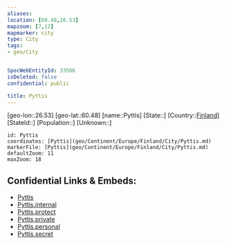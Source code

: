 ```yaml
---
aliases: 
location: [60.48,26.53]
mapzoom: [7,12] 
mapmarker: city 
type: City
tags:
- geo/City


SpocWebEntityId: 33566
isDeleted: false
confidential: public

title: Pyttis
---
```

[geo-lon::26.53]
[geo-lat::60.48]
[name::Pyttis]
[State::]
[Country::[Finland](geo/Continent/Europe/Finland.md)]
[StateId::]
[Population::]
[Unknown::]


```leaflet
id: Pyttis
coordinates: [Pyttis](geo/Continent/Europe/Finland/City/Pyttis.md)
markerFile: [Pyttis](geo/Continent/Europe/Finland/City/Pyttis.md)
defaultZoom: 11 
maxZoom: 18
```


## Confidential Links & Embeds: 
- [Pyttis](../../../../../../_public/geo/Continent/Europe/Finland/City/Pyttis.md) 
- [Pyttis.internal](../../../../../../_internal/geo/Continent/Europe/Finland/City/Pyttis.internal.md) 
- [Pyttis.protect](../../../../../../_protect/geo/Continent/Europe/Finland/City/Pyttis.protect.md) 
- [Pyttis.private](../../../../../../_private/geo/Continent/Europe/Finland/City/Pyttis.private.md) 
- [Pyttis.personal](../../../../../../_personal/geo/Continent/Europe/Finland/City/Pyttis.personal.md) 
- [Pyttis.secret](../../../../../../_secret/geo/Continent/Europe/Finland/City/Pyttis.secret.md) 

